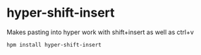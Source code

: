 # hyper-shift-insert
Makes pasting into hyper work with shift+insert as well as ctrl+v

```
hpm install hyper-shift-insert
```

